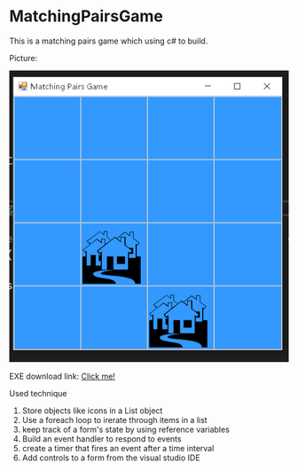 # MatchingPairsGame

This is a matching pairs game which using c# to build.

Picture:

![alt text](https://github.com/OrangeYi/MatchingPairsGame/blob/master/MatchingPairsGame/interface.png?raw=true "GAME INTERFACE")

EXE download link:
[Click me!](https://github.com/OrangeYi/MatchingPairsGame/raw/master/MatchingPairsGame/bin/Debug/MatchingPairsGame.exe)

Used technique
1. Store objects like icons in a List object
2. Use a foreach loop to irerate through items in a list
3. keep track of a form's state by using reference variables
4. Build an event handler to respond to events
5. create a timer that fires an event after a time interval
6. Add controls to a form from the visual studio IDE
